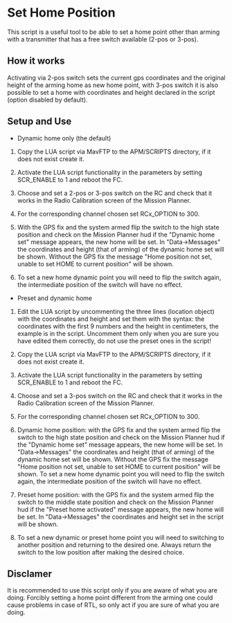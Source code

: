 # Set Home Position

This script is a useful tool to be able to set a home point other than arming with a transmitter that has a free switch
available (2-pos or 3-pos).

## How it works

Activating via 2-pos switch sets the current gps coordinates and the original height of the arming home as new home point, with
3-pos switch it is also possible to set a home with coordinates and height declared in the script (option disabled by default).

## Setup and Use

- Dynamic home only (the default)

1) Copy the LUA script via MavFTP to the APM/SCRIPTS directory, if it does not exist create it.

2) Activate the LUA script functionality in the parameters by setting SCR_ENABLE to 1 and reboot the FC.

3) Choose and set a 2-pos or 3-pos switch on the RC and check that it works in the Radio Calibration screen
of the Mission Planner.

4) For the corresponding channel chosen set RCx_OPTION to 300.

5) With the GPS fix and the system armed flip the switch to the high state position and check on the Mission Planner hud
if the "Dynamic home set" message appears, the new home will be set.
In "Data->Messages" the coordinates and height (that of arming) of the dynamic home set will be shown.
Without the GPS fix the message "Home position not set, unable to set HOME to current position" will be shown.
   
6) To set a new home dynamic point you will need to flip the switch again, the intermediate position of the switch will have no effect.


- Preset and dynamic home

1) Edit the LUA script by uncommenting the three lines (location object) with the coordinates and height and set them with the syntax:
the coordinates with the first 9 numbers and the height in centimeters, the example is in the script.
Uncomment them only when you are sure you have edited them correctly, do not use the preset ones in the script!

2) Copy the LUA script via MavFTP to the APM/SCRIPTS directory, if it does not exist create it.

3) Activate the LUA script functionality in the parameters by setting SCR_ENABLE to 1 and reboot the FC.

4) Choose and set a 3-pos switch on the RC and check that it works in the Radio Calibration screen of the Mission Planner.

5) For the corresponding channel chosen set RCx_OPTION to 300.

6) Dynamic home position: with the GPS fix and the system armed flip the switch to the high state position and check on the
Mission Planner hud if the "Dynamic home set" message appears, the new home will be set.
In "Data->Messages" the coordinates and height (that of arming) of the dynamic home set will be shown.
Without the GPS fix the message "Home position not set, unable to set HOME to current position" will be shown.
To set a new home dynamic point you will need to flip the switch again, the intermediate position of the switch will have no effect.
   
7) Preset home position: with the GPS fix and the system armed flip the switch to the middle state position and check on the
Mission Planner hud if the "Preset home activated" message appears, the new home will be set.
In "Data->Messages" the coordinates and height set in the script will be shown.

8) To set a new dynamic or preset home point you will need to switching to another position and returning to the desired one.
Always return the switch to the low position after making the desired choice.   

## Disclamer

It is recommended to use this script only if you are aware of what you are doing.
Forcibly setting a home point different from the arming one could cause problems in case of RTL, so only act if you are sure
of what you are doing.
